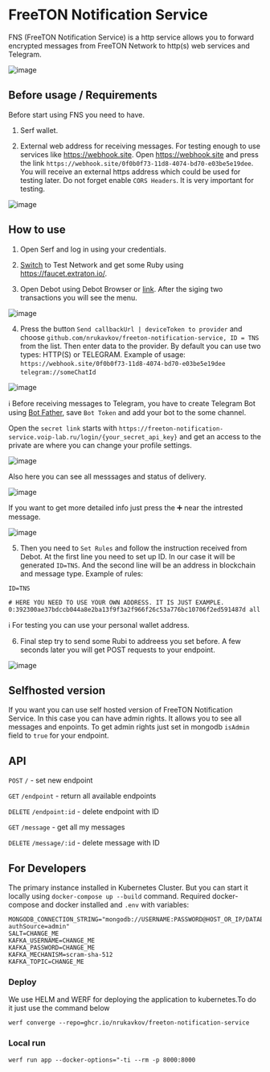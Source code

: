 # FreeTON Notification Service

FNS (FreeTON Notification Service) is a http service allows you to forward encrypted messages from FreeTON Network to http(s) web services and Telegram.

![image](https://user-images.githubusercontent.com/54890287/137313922-3345660c-b800-4512-a794-7bb206ae775c.png)

## Before usage / Requirements

Before start using FNS you need to have.

1. Serf wallet.

2. External web address for receiving messages. For testing enough to use services like https://webhook.site. Open https://webhook.site and press the link `https://webhook.site/0f0b0f73-11d8-4074-bd70-e03be5e19dee`. You will receive an external https address which could be used for testing later. Do not forget enable `CORS Headers`. It is very important for testing.

![image](https://user-images.githubusercontent.com/54890287/137189597-3c6219d6-1888-470e-a9f3-6d27f60a0444.png)

## How to use

1. Open Serf and log in using your credentials.

2. [Switch](https://help.ton.surf/ru-RU/support/solutions/articles/77000267280-%D0%9E%D1%81%D0%BD%D0%BE%D0%B2%D0%BD%D0%B0%D1%8F-%D0%B8-%D1%82%D0%B5%D1%81%D1%82%D0%BE%D0%B2%D0%B0%D1%8F-%D1%81%D0%B5%D1%82%D0%B8-mainnet-devnet-) to Test Network and get some Ruby using https://faucet.extraton.io/. 

3. Open Debot using Debot Browser or [link](https://web.ton.surf/debot?address=0%3A433f7b97e4e613397175a2d9d1094643b5b90d1f095c423997f95fbf905a3ae3&net=devnet). After the siging two transactions you will see the menu.

![image](https://user-images.githubusercontent.com/54890287/134902058-b2459691-9aeb-437b-96cf-69d4db7f5342.png)

4. Press the button `Send callbackUrl | deviceToken to provider` and choose `github.com/nrukavkov/freeton-notification-service, ID = TNS` from the list. Then enter data to the provider. By default you can use two types: HTTP(S) or TELEGRAM. Example of usage: 
`https://webhook.site/0f0b0f73-11d8-4074-bd70-e03be5e19dee`
`telegram://someChatId`

![image](https://user-images.githubusercontent.com/54890287/137191104-88ea853e-9857-413f-82cf-aadb3b98fae1.png)

ℹ️ Before receiving messages to Telegram, you have to create Telegram Bot using [Bot Father](https://telegram.me/BotFather), save `Bot Token` and add your bot to the some channel. 

Open the `secret link` starts with `https://freeton-notification-service.voip-lab.ru/login/{your_secret_api_key}` and get an access to the private are where you can change your profile settings.

![image](https://user-images.githubusercontent.com/54890287/137192047-524d2d08-caf8-400d-ba21-3271860aed3f.png)

Also here you can see all messsages and status of delivery.

![image](https://user-images.githubusercontent.com/54890287/137192240-dcfd0c61-0039-4d75-afc9-ad8445872308.png)

If you want to get more detailed info just press the ➕ near the intrested message.

![image](https://user-images.githubusercontent.com/54890287/137192484-a8f6cd75-4c77-438b-bd3e-9757e0553c8c.png)

5. Then you need to `Set Rules` and follow the instruction received from Debot. At the first line you need to set up ID. In our case it will be generated `ID=TNS`. And the second line will be an address in blockchain and message type. Example of rules:

```
ID=TNS

# HERE YOU NEED TO USE YOUR OWN ADDRESS. IT IS JUST EXAMPLE.
0:392300ae37bdccb044a8e2ba13f9f3a2f966f26c53a776bc10706f2ed591487d all
```

ℹ️ For testing you can use your personal wallet address.

6. Final step try to send some Rubi to addreess you set before. A few seconds later you will get POST requests to your endpoint.  

![image](https://user-images.githubusercontent.com/54890287/135270524-f89214ce-360b-4113-8d7c-d9ab71682d6a.png)

## Selfhosted version

If you want you can use self hosted version of FreeTON Notification Service. In this case you can have admin rights. It allows you to see all messages and enpoints. To get admin rights just set in mongodb `isAdmin` field to `true` for your endpoint.

## API

`POST` `/` - set new endpoint

`GET` `/endpoint` - return all available endpoints

`DELETE` `/endpoint:id` - delete endpoint with ID

`GET` `/message` - get all my messages

`DELETE` `/message/:id` - delete message with ID

## For Developers

The primary instance installed in Kubernetes Cluster. But you can start it locally using `docker-compose up --build` command. Required docker-compose and docker installed and `.env` with variables:

```
MONGODB_CONNECTION_STRING="mongodb://USERNAME:PASSWORD@HOST_OR_IP/DATABASE?authSource=admin"
SALT=CHANGE_ME
KAFKA_USERNAME=CHANGE_ME
KAFKA_PASSWORD=CHANGE_ME
KAFKA_MECHANISM=scram-sha-512
KAFKA_TOPIC=CHANGE_ME
```

### Deploy

We use HELM and WERF for deploying the application to kubernetes.To do it just use the command below

```werf converge --repo=ghcr.io/nrukavkov/freeton-notification-service```

### Local run

```werf run app --docker-options="-ti --rm -p 8000:8000```
